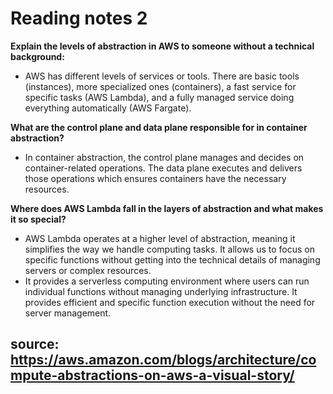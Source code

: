 # Reading notes 2

**Explain the levels of abstraction in AWS to someone without a technical background:**
   - AWS has different levels of services or tools. There are basic tools (instances), more specialized ones (containers), a fast service for specific tasks (AWS Lambda), and a fully managed service doing everything automatically (AWS Fargate).

**What are the control plane and data plane responsible for in container abstraction?**
   - In container abstraction, the control plane manages and decides on container-related operations. The data plane executes and delivers those operations which ensures containers have the necessary resources.

**Where does AWS Lambda fall in the layers of abstraction and what makes it so special?**
   - AWS Lambda operates at a higher level of abstraction, meaning it simplifies the way we handle computing tasks. It allows us to focus on specific functions without getting into the technical details of managing servers or complex resources.
   - It provides a serverless computing environment where users can run individual functions without managing underlying infrastructure. It provides efficient and specific function execution without the need for server management.

## source: https://aws.amazon.com/blogs/architecture/compute-abstractions-on-aws-a-visual-story/